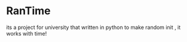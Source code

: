 # RanTime
its a project for university that written in python to make random init , it works with time!
